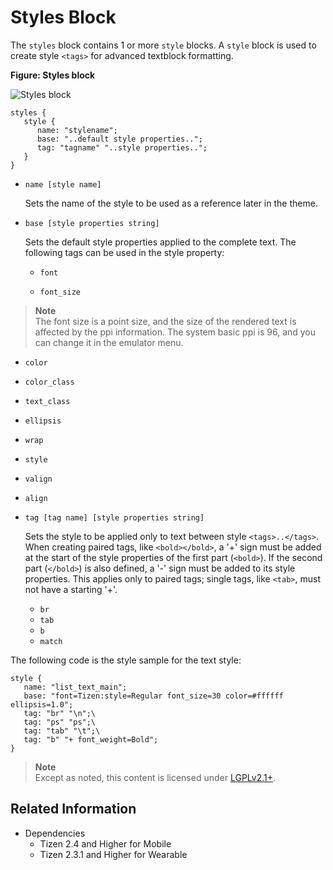 # Styles Block

The `styles` block contains 1 or more `style` blocks. A `style` block is used to create style `<tags>` for advanced textblock formatting.

**Figure: Styles block**

![Styles block](./media/diagram_styles.png)

```
styles {
   style {
      name: "stylename";
      base: "..default style properties..";
      tag: "tagname" "..style properties..";
   }
}
```

- `name [style name]`

  Sets the name of the style to be used as a reference later in the theme.

- `base [style properties string]`

  Sets the default style properties applied to the complete text. The following tags can be used in the style property:   	 

  -  `font`	 

  -  `font_size`
> **Note**  
> The font size is a point size, and the size of the rendered text is affected by the ppi information. The system basic ppi is 96, and you can change it in the emulator menu.	  	  

  - `color`

  - `color_class`	 

  -  `text_class`	 

  -  `ellipsis`   

  -    `wrap`      

  - `style`    

  -   `valign`   

  -    `align`   

- `tag [tag name] [style properties string]`

  Sets the style to be applied only to text between style `<tags>..</tags>`. When creating paired tags, like `<bold></bold>`, a '+' sign must be added at the start of the style properties of the first part (`<bold>`). If the second part (`</bold>`) is also defined, a '-' sign must be added to its style properties. This applies only to paired tags; single tags, like `<tab>`, must not have a starting '+'.   

  -  `br`
  -  `tab`	  
  - `b`
  -   `match`  

 The following code is the style sample for the text style:

  ```
  style {
     name: "list_text_main";
     base: "font=Tizen:style=Regular font_size=30 color=#ffffff ellipsis=1.0";
     tag: "br" "\n";\
     tag: "ps" "ps";\
     tag: "tab" "\t";\
     tag: "b" "+ font_weight=Bold";
  }
  ```

> **Note**  
> Except as noted, this content is licensed under [LGPLv2.1+](http://opensource.org/licenses/LGPL-2.1).

## Related Information
- Dependencies
  - Tizen 2.4 and Higher for Mobile
  - Tizen 2.3.1 and Higher for Wearable
